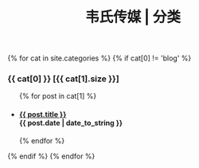 ﻿---
layout: default
title: "韦氏传媒 | 分类"
---

{% for cat in site.categories %} 
{% if cat[0] != 'blog' %} 
<a name="{{ cat[0] }}" style="position: relative; top: -60px; display: block; height: 0; overflow: hidden;"></a>
<h3>{{ cat[0] }} [{{ cat[1].size }}]</h3> 
<ul class="list-unstyled">
{% for post in cat[1] %} 
   <li>
     <h4>
       <a href="{{ post.url }}">{{ post.title }}</a>
       <div class="post-date"><span class="glyphicon glyphicon-time"></span> {{ post.date | date_to_string }} </div>
     </h4>
    </li>   
  {% endfor %}	     
</ul>
{% endif %} 
{% endfor %} 
  
  


